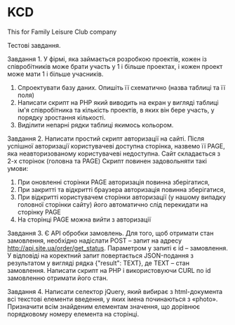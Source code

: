 # KCD
This for Family Leisure Club company

Тестові завдання.

Завдання 1.
У фірмі, яка займається розробкою проектів, кожен із співробітників може брати участь у 1 і більше проектах, і кожен проект може мати 1 і більше учасників.
1) Спроектувати базу даних. Опишіть її схематично (назва таблиці та її поля)
2) Написати скрипт на PHP який виводить на екран у вигляді таблиці ім'я співробітника та кількість проектів, в яких він бере участь, у порядку зростання кількості.
3) Виділити непарні рядки таблиці якимось кольором.

Завдання 2.
Написати простий скрипт авторизації на сайті. Після успішної авторизації користувачеві доступна сторінка, назвемо її PAGE, яка неавторизованому користувачеві недоступна.
Сайт складається з 2-х сторінок (головна та PAGE)
Скрипт повинен задовольняти такі умови:
1) При оновленні сторінки PAGE авторизація повинна зберігатися,
2) При закритті та відкритті браузера авторизація повинна зберігатися,
3) При відкритті користувачем сторінки авторизації (у нашому випадку головної сторінки сайту) його автоматично слід перекидати на сторінку PAGE
4) На сторінці PAGE можна вийти з авторизації

Завдання 3.
Є API обробки замовлень. Для того, щоб отримати стан замовлення, необхідно надіслати POST – запит на адресу http://api.site.ua/order/get_status.
Параметром у запиті є id – замовлення.
У відповіді на коректний запит повертається JSON-подання з результатом у вигляді рядка
{"result": TEXT},
де TEXT – стан замовлення.
Написати скрипт на PHP і використовуючи CURL по id замовленню отримати його стан.

Завдання 4.
Написати селектор jQuery, який вибирає з html-документа всі текстові елементи введення, у яких імена починаються з «photo». Призначити всім знайденим елементам значення, що дорівнює порядковому номеру елемента на сторінці.

